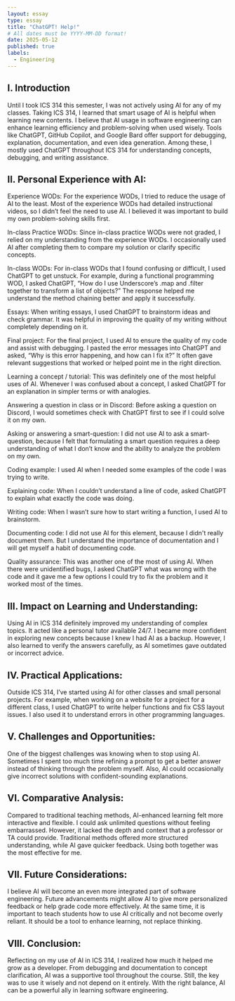 ```yaml
---
layout: essay
type: essay
title: "ChatGPT! Help!"
# All dates must be YYYY-MM-DD format!
date: 2025-05-12
published: true
labels:
  - Engineering
---
```



## I. Introduction
Until I took ICS 314 this semester, I was not actively using AI for any of my classes. Taking ICS 314, I learned that smart usage of AI is helpful when learning new contents. I believe that AI usage in software engineering can enhance learning efficiency and problem-solving when used wisely. Tools like ChatGPT, GitHub Copilot, and Google Bard offer support for debugging, explanation, documentation, and even idea generation. Among these, I mostly used ChatGPT throughout ICS 314 for understanding concepts, debugging, and writing assistance.

## II. Personal Experience with AI:
Experience WODs:
For the experience WODs, I tried to reduce the usage of AI to the least. Most of the experience WODs had detailed instructional videos, so I didn’t feel the need to use AI. I believed it was important to build my own problem-solving skills first.

In-class Practice WODs:
Since in-class practice WODs were not graded, I relied on my understanding from the experience WODs. I occasionally used AI after completing them to compare my solution or clarify specific concepts.

In-class WODs:
For in-class WODs that I found confusing or difficult, I used ChatGPT to get unstuck. For example, during a functional programming WOD, I asked ChatGPT, “How do I use Underscore’s .map and .filter together to transform a list of objects?” The response helped me understand the method chaining better and apply it successfully.

Essays:
When writing essays, I used ChatGPT to brainstorm ideas and check grammar. It was helpful in improving the quality of my writing without completely depending on it.

Final project:
For the final project, I used AI to ensure the quality of my code and assist with debugging. I pasted the error messages into ChatGPT and asked, “Why is this error happening, and how can I fix it?” It often gave relevant suggestions that worked or helped point me in the right direction.

Learning a concept / tutorial:
This was definitely one of the most helpful uses of AI. Whenever I was confused about a concept, I asked ChatGPT for an explanation in simpler terms or with analogies.

Answering a question in class or in Discord:
Before asking a question on Discord, I would sometimes check with ChatGPT first to see if I could solve it on my own.

Asking or answering a smart-question:
I did not use AI to ask a smart-question, because I felt that formulating a smart question requires a deep understanding of what I don’t know and the ability to analyze the problem on my own.

Coding example:
I used AI when I needed some examples of the code I was trying to write.

Explaining code:
When I couldn’t understand a line of code, asked ChatGPT to explain what exactly the code was doing. 

Writing code:
When I wasn’t sure how to start writing a function, I used AI to brainstorm. 

Documenting code:
I did not use AI for this element, because I didn't really document them. But I understand the importance of documentation and I will get myself a habit of documenting code.

Quality assurance:
This was another one of the most  of using AI. When there were unidentified bugs, I asked ChatGPT what was wrong with the code and it gave me a few options I could try to fix the problem and it worked most of the times.


## III. Impact on Learning and Understanding:
Using AI in ICS 314 definitely improved my understanding of complex topics. It acted like a personal tutor available 24/7. I became more confident in exploring new concepts because I knew I had AI as a backup. However, I also learned to verify the answers carefully, as AI sometimes gave outdated or incorrect advice.

## IV. Practical Applications:
Outside ICS 314, I’ve started using AI for other classes and small personal projects. For example, when working on a website for a project for a different class, I used ChatGPT to write helper functions and fix CSS layout issues. I also used it to understand errors in other programming languages.

## V. Challenges and Opportunities:
One of the biggest challenges was knowing when to stop using AI. Sometimes I spent too much time refining a prompt to get a better answer instead of thinking through the problem myself. Also, AI could occasionally give incorrect solutions with confident-sounding explanations.

## VI. Comparative Analysis:
Compared to traditional teaching methods, AI-enhanced learning felt more interactive and flexible. I could ask unlimited questions without feeling embarrassed. However, it lacked the depth and context that a professor or TA could provide. Traditional methods offered more structured understanding, while AI gave quicker feedback. Using both together was the most effective for me.

## VII. Future Considerations:
I believe AI will become an even more integrated part of software engineering. Future advancements might allow AI to give more personalized feedback or help grade code more effectively. At the same time, it is important to teach students how to use AI critically and not become overly reliant. It should be a tool to enhance learning, not replace thinking.

## VIII. Conclusion:
Reflecting on my use of AI in ICS 314, I realized how much it helped me grow as a developer. From debugging and documentation to concept clarification, AI was a supportive tool throughout the course. Still, the key was to use it wisely and not depend on it entirely. With the right balance, AI can be a powerful ally in learning software engineering.
